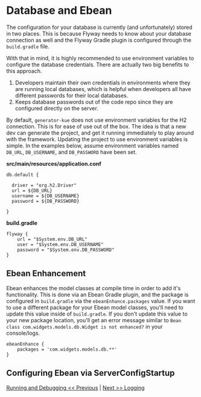 # Database and Ebean
The configuration for your database is currently (and unfortunately) stored in two places. This is because Flyway needs to know about your database connection as well and the Flyway Gradle plugin is configured through the `build.gradle` file.

With that in mind, it is highly recommended to use environment variables to configure the database credentials. There are actually two big benefits to this approach.

1. Developers maintain their own credentials in environments where they are running local databases, which is helpful when developers all have different passwords for their local databases.
2. Keeps database passwords out of the code repo since they are configured directly on the server.

By default, `generator-kue` does not use environment variables for the H2 connection. This is for ease of use out of the box. The idea is that a new dev can generate the project, and get it running immediately to play around with the framework. Updating the project to use environment variables is simple. In the examples below, assume environment variables named `DB_URL`, `DB_USERNAME`, and `DB_PASSWORD` have been set.

**src/main/resources/application.conf**
```
db.default {

  driver = "org.h2.Driver"
  url = ${DB_URL}
  username = ${DB_USERNAME}
  password = ${DB_PASSWORD}

}
```

**build.gradle**
```
flyway {
    url = "$System.env.DB_URL"
    user = "$System.env.DB_USERNAME"
    password = "$System.env.DB_PASSWORD"
}
```

## Ebean Enhancement
Ebean enhances the model classes at compile time in order to add it's functionality. This is done via an Ebean Gradle plugin, and the package is configured in `build.gradle` via the `ebeanEnhance.packages` value. If you want to use a different package for your Ebean model classes, you'll need to update this value inside of `build.gradle`. If you don't update this value to your new package location, you'll get an error message similar to `Bean class com.widgets.models.db.Widget is not enhanced?` in your console/logs.

```
ebeanEnhance {
    packages = 'com.widgets.models.db.**'
}
```

## Configuring Ebean via ServerConfigStartup


[Running and Debugging << Previous](running-and-debugging.md) | [Next >> Logging](logging.md)
